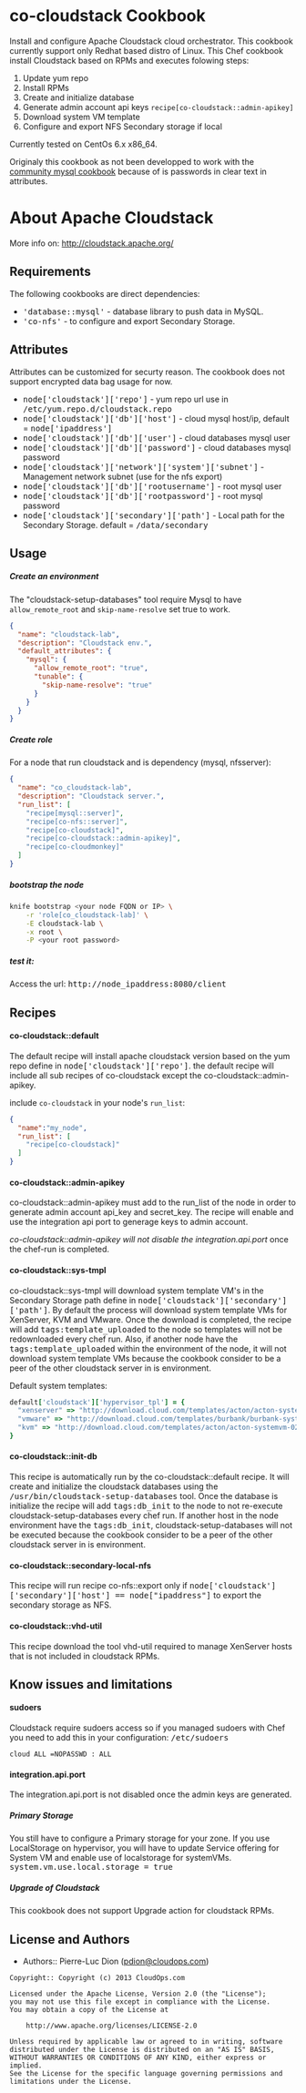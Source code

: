 co-cloudstack Cookbook
======================

Install and configure Apache Cloudstack cloud orchestrator. This cookbook currently support only Redhat based distro of Linux.
This Chef cookbook install Cloudstack based on RPMs and executes folowing steps:

1. Update yum repo
2. Install RPMs
3. Create and initialize database
4. Generate admin account api keys `recipe[co-cloudstack::admin-apikey]`
5. Download system VM template
6. Configure and export NFS Secondary storage if local

Currently tested on CentOs 6.x x86_64.


Originaly this cookbook as not been developped to work with the [community mysql cookbook](http://community.opscode.com/cookbooks/mysql) because of is passwords in clear text in attributes.


About Apache Cloudstack
=======================

More info on: http://cloudstack.apache.org/

Requirements
------------

The following cookbooks are direct dependencies:

- <tt>'database::mysql'</tt> - database library to push data in MySQL.
- <tt>'co-nfs'</tt> - to configure and export Secondary Storage.


Attributes
----------

Attributes can be customized for securty reason. The cookbook does not support encrypted data bag usage for now.

- <tt>node['cloudstack']['repo']</tt> - yum repo url use in <tt>/etc/yum.repo.d/cloudstack.repo</tt>
- <tt>node['cloudstack']['db']['host']</tt> - cloud mysql host/ip, default = <tt>node['ipaddress']</tt>
- <tt>node['cloudstack']['db']['user']</tt> - cloud databases mysql user
- <tt>node['cloudstack']['db']['password']</tt> - cloud databases mysql password
- <tt>node['cloudstack']['network']['system']['subnet']</tt> - Management network subnet (use for the nfs export) 
- <tt>node['cloudstack']['db']['rootusername']</tt> - root mysql user
- <tt>node['cloudstack']['db']['rootpassword']</tt> - root mysql password
- <tt>node['cloudstack']['secondary']['path']</tt> - Local path for the Secondary Storage. default = <tt>/data/secondary</tt>


Usage
-----

##### Create an environment
The "cloudstack-setup-databases" tool require Mysql to have `allow_remote_root` and `skip-name-resolve` set true to work.

```json
{
  "name": "cloudstack-lab",
  "description": "Cloudstack env.",
  "default_attributes": {
    "mysql": {
      "allow_remote_root": "true",
      "tunable": {
        "skip-name-resolve": "true"
      }
    }
  }
}
```

##### Create role
For a node that run cloudstack and is dependency (mysql, nfsserver):

```json
{
  "name": "co_cloudstack-lab",
  "description": "Cloudstack server.",
  "run_list": [
    "recipe[mysql::server]",
    "recipe[co-nfs::server]",
    "recipe[co-cloudstack]",
    "recipe[co-cloudstack::admin-apikey]",
    "recipe[co-cloudmonkey]"
  ]
}
```

##### bootstrap the node

```bash
knife bootstrap <your node FQDN or IP> \
    -r 'role[co_cloudstack-lab]' \
    -E cloudstack-lab \
    -x root \
    -P <your root password>
```

##### test it:
Access the url: <tt>http://node_ipaddress:8080/client</tt>



Recipes
-------

#### co-cloudstack::default
The default recipe will install apache cloudstack version based on the yum repo define in <tt>node['cloudstack']['repo']</tt>. the default recipe will include all sub recipes of co-cloudstack except the co-cloudstack::admin-apikey. 

include `co-cloudstack` in your node's `run_list`:

```json
{
  "name":"my_node",
  "run_list": [
    "recipe[co-cloudstack]"
  ]
}
```

#### co-cloudstack::admin-apikey
co-cloudstack::admin-apikey must add to the run_list of the node in order to generate admin account api_key and secret_key. The recipe will enable and use the integration api port to generage keys to admin account.

*co-cloudstack::admin-apikey will not disable the integration.api.port* once the chef-run is completed.

#### co-cloudstack::sys-tmpl
co-cloudstack::sys-tmpl will download system template VM's in the Secondary Storage path define in <tt>node['cloudstack']['secondary']['path']</tt>. By default the process will download system template VMs for XenServer, KVM and VMware. Once the download is completed, the recipe will add <tt>tags:template_uploaded</tt> to the node so templates will not be redownloaded every chef run. Also, if another node have the <tt>tags:template_uploaded</tt> within the environment of the node, it will not download system template VMs because the cookbook consider to be a peer of the other cloudstack server in is environment.

Default system templates:
```ruby
default['cloudstack']['hypervisor_tpl'] = {
  "xenserver" => "http://download.cloud.com/templates/acton/acton-systemvm-02062012.vhd.bz2", 
  "vmware" => "http://download.cloud.com/templates/burbank/burbank-systemvm-08012012.ova",
  "kvm" => "http://download.cloud.com/templates/acton/acton-systemvm-02062012.qcow2.bz2"
}
```

#### co-cloudstack::init-db
This recipe is automatically run by the co-cloudstack::default recipe. It will create and initialize the cloudstack databases using the <tt>/usr/bin/cloudstack-setup-databases</tt> tool. Once the database is initialize the recipe will add <tt>tags:db_init</tt> to the node to not re-execute cloudstack-setup-databases every chef run. If another host in the node environment have the <tt>tags:db_init</tt>, cloudstack-setup-databases will not be executed because the cookbook consider to be a peer of the other cloudstack server in is environment.

#### co-cloudstack::secondary-local-nfs
This recipe will run recipe co-nfs::export only if <tt>node['cloudstack']['secondary']['host'] == node["ipaddress"]</tt> to export the secondary storage as NFS.

#### co-cloudstack::vhd-util
This recipe download the tool vhd-util required to manage XenServer hosts that is not included in cloudstack RPMs.



Know issues and limitations
---------------------------

#### sudoers
Cloudstack require sudoers access so if you managed sudoers with Chef you need to add this in your configuration:
<tt>/etc/sudoers</tt>
```
cloud ALL =NOPASSWD : ALL
```
#### integration.api.port
The integration.api.port is not disabled once the admin keys are generated.

##### Primary Storage
You still have to configure a Primary storage for your zone. If you use LocalStorage on hypervisor, you will have to update Service offering for System VM and enable use of localstorage for systemVMs. <tt>system.vm.use.local.storage = true</tt>

##### Upgrade of Cloudstack
This cookbook does not support Upgrade action for cloudstack RPMs.


License and Authors
-------------------
- Authors:: Pierre-Luc Dion (<pdion@cloudops.com>)

```text
Copyright:: Copyright (c) 2013 CloudOps.com

Licensed under the Apache License, Version 2.0 (the "License");
you may not use this file except in compliance with the License.
You may obtain a copy of the License at

    http://www.apache.org/licenses/LICENSE-2.0

Unless required by applicable law or agreed to in writing, software
distributed under the License is distributed on an "AS IS" BASIS,
WITHOUT WARRANTIES OR CONDITIONS OF ANY KIND, either express or implied.
See the License for the specific language governing permissions and
limitations under the License.
```

